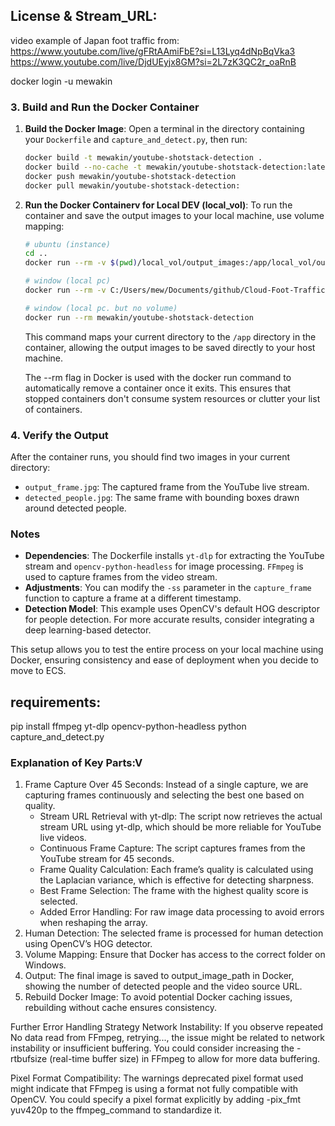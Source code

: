 ## License & Stream_URL:
video example of Japan foot traffic from:
https://www.youtube.com/live/gFRtAAmiFbE?si=L13Lyq4dNpBqVka3
https://www.youtube.com/live/DjdUEyjx8GM?si=2L7zK3QC2r_oaRnB

docker login -u mewakin

### 3. Build and Run the Docker Container

1. **Build the Docker Image**:
   Open a terminal in the directory containing your `Dockerfile` and `capture_and_detect.py`, then run:
   ```bash
   docker build -t mewakin/youtube-shotstack-detection .
   docker build --no-cache -t mewakin/youtube-shotstack-detection:latest .
   docker push mewakin/youtube-shotstack-detection
   docker pull mewakin/youtube-shotstack-detection:
   ```

2. **Run the Docker Containerv for Local DEV (local_vol)**:
   To run the container and save the output images to your local machine, use volume mapping:
   ```bash
   # ubuntu (instance)
   cd ..
   docker run --rm -v $(pwd)/local_vol/output_images:/app/local_vol/output_images mewakin/youtube-shotstack-detection
   
   # window (local pc)
   docker run --rm -v C:/Users/mew/Documents/github/Cloud-Foot-Traffic/microservice/local_vol/output_images:/app/local_vol/output_images mewakin/youtube-shotstack-detection
   
   # window (local pc. but no volume)
   docker run --rm mewakin/youtube-shotstack-detection
   ```

   This command maps your current directory to the `/app` directory in the container, allowing the output images to be saved directly to your host machine.

   The --rm flag in Docker is used with the docker run command to automatically remove a container once it exits. This ensures that stopped containers don't consume system resources or clutter your list of containers.

### 4. Verify the Output

After the container runs, you should find two images in your current directory:

- `output_frame.jpg`: The captured frame from the YouTube live stream.
- `detected_people.jpg`: The same frame with bounding boxes drawn around detected people.

### Notes

- **Dependencies**: The Dockerfile installs `yt-dlp` for extracting the YouTube stream and `opencv-python-headless` for image processing. `FFmpeg` is used to capture frames from the video stream.
- **Adjustments**: You can modify the `-ss` parameter in the `capture_frame` function to capture a frame at a different timestamp.
- **Detection Model**: This example uses OpenCV's default HOG descriptor for people detection. For more accurate results, consider integrating a deep learning-based detector.

This setup allows you to test the entire process on your local machine using Docker, ensuring consistency and ease of deployment when you decide to move to ECS. 

## requirements:
pip install ffmpeg yt-dlp opencv-python-headless
python capture_and_detect.py


### Explanation of Key Parts:V
1. Frame Capture Over 45 Seconds: Instead of a single capture, we are capturing frames continuously and selecting the best one based on quality.
   - Stream URL Retrieval with yt-dlp: The script now retrieves the actual stream URL using yt-dlp, which should be more reliable for YouTube live videos.
   - Continuous Frame Capture: The script captures frames from the YouTube stream for 45 seconds.
   - Frame Quality Calculation: Each frame’s quality is calculated using the Laplacian variance, which is effective for detecting sharpness.
   - Best Frame Selection: The frame with the highest quality score is selected.
   - Added Error Handling: For raw image data processing to avoid errors when reshaping the array.
2. Human Detection: The selected frame is processed for human detection using OpenCV’s HOG detector.
3. Volume Mapping: Ensure that Docker has access to the correct folder on Windows.
4. Output: The final image is saved to output_image_path in Docker, showing the number of detected people and the video source URL.
5. Rebuild Docker Image: To avoid potential Docker caching issues, rebuilding without cache ensures consistency.


Further Error Handling Strategy
Network Instability: If you observe repeated No data read from FFmpeg, retrying..., the issue might be related to network instability or insufficient buffering. You could consider increasing the -rtbufsize (real-time buffer size) in FFmpeg to allow for more data buffering.

Pixel Format Compatibility: The warnings deprecated pixel format used might indicate that FFmpeg is using a format not fully compatible with OpenCV. You could specify a pixel format explicitly by adding -pix_fmt yuv420p to the ffmpeg_command to standardize it.